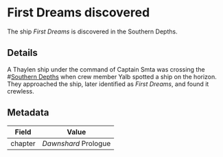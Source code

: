 # First Dreams discovered
The ship *First Dreams* is discovered in the Southern Depths.

## Details
A Thaylen ship under the command of Captain Smta was crossing the #[Southern Depths](locations/southern-depths) when crew member Yalb spotted a ship on the horizon. They approached the ship, later identified as *First Dreams*, and found it crewless.

## Metadata
| Field | Value |
| ----- | ----- |
| chapter | *Dawnshard* Prologue |
